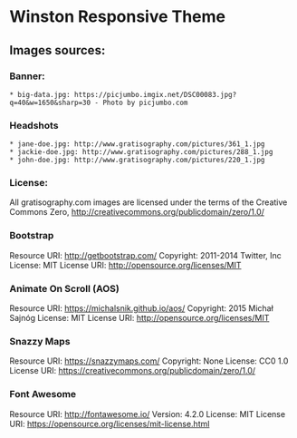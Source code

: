 # Winston Responsive Theme

## Images sources:
   
### Banner: 
    * big-data.jpg: https://picjumbo.imgix.net/DSC00083.jpg?q=40&w=1650&sharp=30 - Photo by picjumbo.com
### Headshots
    * jane-doe.jpg: http://www.gratisography.com/pictures/361_1.jpg
    * jackie-doe.jpg: http://www.gratisography.com/pictures/288_1.jpg
    * john-doe.jpg: http://www.gratisography.com/pictures/220_1.jpg
 
### License: 
All gratisography.com images are licensed under the terms of the Creative Commons Zero, http://creativecommons.org/publicdomain/zero/1.0/ 	

### Bootstrap
Resource URI: http://getbootstrap.com/
Copyright: 2011-2014 Twitter, Inc
License: MIT
License URI: http://opensource.org/licenses/MIT

### Animate On Scroll (AOS)
Resource URI: https://michalsnik.github.io/aos/
Copyright: 2015 Michał Sajnóg
License: MIT
License URI: http://opensource.org/licenses/MIT

### Snazzy Maps
Resource URI: https://snazzymaps.com/
Copyright: None
License: CC0 1.0
License URI: https://creativecommons.org/publicdomain/zero/1.0/

### Font Awesome
Resource URI: http://fontawesome.io/
Version: 4.2.0
License: MIT
License URI: https://opensource.org/licenses/mit-license.html
